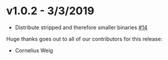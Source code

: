 v1.0.2 - 3/3/2019
==

* Distribute stripped and therefore smaller binaries [#14](https://github.com/corneliusweig/ketall/pull/14)

Huge thanks goes out to all of our contributors for this release:

- Cornelius Weig
